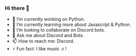 ### Hi there 👋

<!--
**NOCTURNAL03/NOCTURNAL03** is a ✨ _special_ ✨ repository because its `README.md` (this file) appears on your GitHub profile.
Here are some ideas before you get started.
-->


- 🔭 I’m currently working on Python.
- 🌱 I’m currently learning more about Javascript & Python.
- 👯 I’m looking to collaborate on Discord bots.
- 💬 Ask me about Discord and Bots.
- 📫 How to reach me: Discord.
- ⚡ Fun fact: I like music ♬!

